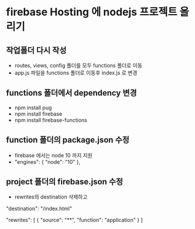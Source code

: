 # firebase Hosting 에 nodejs 프로젝트 올리기

## 작업폴더 다시 작성

- routes, views, config 폴더를 모두 functions 폴더로 이동
- app.js 파일을 functions 폴더로 이동후 index.js 로 변경

## functions 폴더에서 dependency 변경

- npm install pug
- npm install firebase
- npm install firebase-functions

## function 폴더의 package.json 수정

- firebase 에서는 node 10 까지 지원
- "engines": {
  "node": "10"
  },

## project 폴더의 firebase.json 수정

- rewrites의 destination 삭제하고

"destination": "/index.html"

"rewrites": [
{
"source": "**",
"function": "application"
}
]
